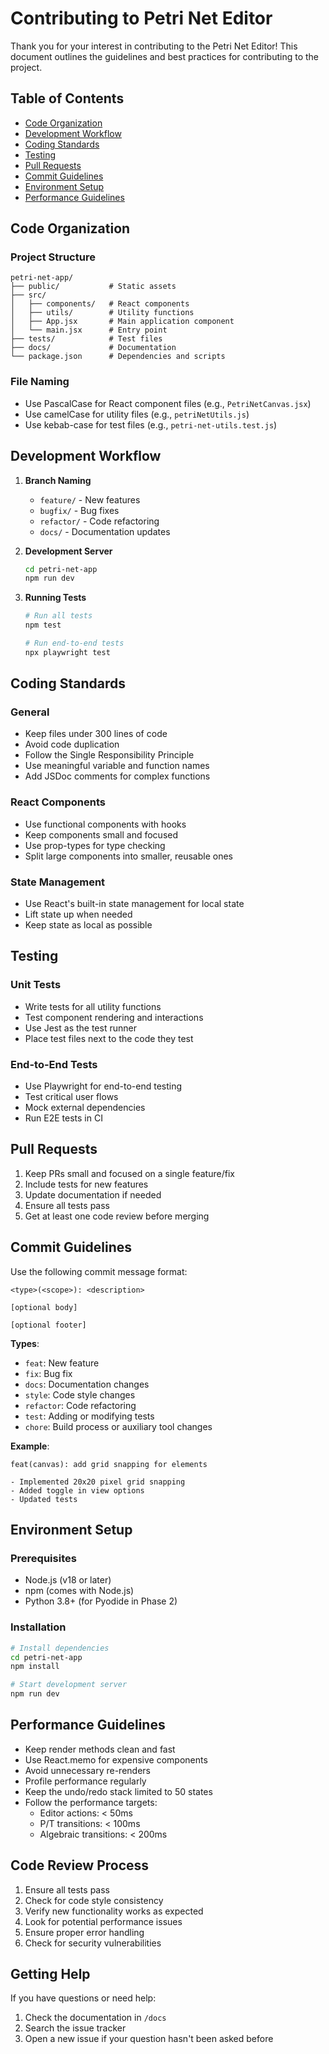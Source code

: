 # Contributing to Petri Net Editor

Thank you for your interest in contributing to the Petri Net Editor! This document outlines the guidelines and best practices for contributing to the project.

## Table of Contents
- [Code Organization](#code-organization)
- [Development Workflow](#development-workflow)
- [Coding Standards](#coding-standards)
- [Testing](#testing)
- [Pull Requests](#pull-requests)
- [Commit Guidelines](#commit-guidelines)
- [Environment Setup](#environment-setup)
- [Performance Guidelines](#performance-guidelines)

## Code Organization

### Project Structure
```
petri-net-app/
├── public/           # Static assets
├── src/
│   ├── components/   # React components
│   ├── utils/        # Utility functions
│   ├── App.jsx       # Main application component
│   └── main.jsx      # Entry point
├── tests/            # Test files
├── docs/             # Documentation
└── package.json      # Dependencies and scripts
```

### File Naming
- Use PascalCase for React component files (e.g., `PetriNetCanvas.jsx`)
- Use camelCase for utility files (e.g., `petriNetUtils.js`)
- Use kebab-case for test files (e.g., `petri-net-utils.test.js`)

## Development Workflow

1. **Branch Naming**
   - `feature/` - New features
   - `bugfix/` - Bug fixes
   - `refactor/` - Code refactoring
   - `docs/` - Documentation updates

2. **Development Server**
   ```bash
   cd petri-net-app
   npm run dev
   ```

3. **Running Tests**
   ```bash
   # Run all tests
   npm test
   
   # Run end-to-end tests
   npx playwright test
   ```

## Coding Standards

### General
- Keep files under 300 lines of code
- Avoid code duplication
- Follow the Single Responsibility Principle
- Use meaningful variable and function names
- Add JSDoc comments for complex functions

### React Components
- Use functional components with hooks
- Keep components small and focused
- Use prop-types for type checking
- Split large components into smaller, reusable ones

### State Management
- Use React's built-in state management for local state
- Lift state up when needed
- Keep state as local as possible

## Testing

### Unit Tests
- Write tests for all utility functions
- Test component rendering and interactions
- Use Jest as the test runner
- Place test files next to the code they test

### End-to-End Tests
- Use Playwright for end-to-end testing
- Test critical user flows
- Mock external dependencies
- Run E2E tests in CI

## Pull Requests

1. Keep PRs small and focused on a single feature/fix
2. Include tests for new features
3. Update documentation if needed
4. Ensure all tests pass
5. Get at least one code review before merging

## Commit Guidelines

Use the following commit message format:
```
<type>(<scope>): <description>

[optional body]

[optional footer]
```

**Types**:
- `feat`: New feature
- `fix`: Bug fix
- `docs`: Documentation changes
- `style`: Code style changes
- `refactor`: Code refactoring
- `test`: Adding or modifying tests
- `chore`: Build process or auxiliary tool changes

**Example**:
```
feat(canvas): add grid snapping for elements

- Implemented 20x20 pixel grid snapping
- Added toggle in view options
- Updated tests
```

## Environment Setup

### Prerequisites
- Node.js (v18 or later)
- npm (comes with Node.js)
- Python 3.8+ (for Pyodide in Phase 2)

### Installation
```bash
# Install dependencies
cd petri-net-app
npm install

# Start development server
npm run dev
```

## Performance Guidelines

- Keep render methods clean and fast
- Use React.memo for expensive components
- Avoid unnecessary re-renders
- Profile performance regularly
- Keep the undo/redo stack limited to 50 states
- Follow the performance targets:
  - Editor actions: < 50ms
  - P/T transitions: < 100ms
  - Algebraic transitions: < 200ms

## Code Review Process

1. Ensure all tests pass
2. Check for code style consistency
3. Verify new functionality works as expected
4. Look for potential performance issues
5. Ensure proper error handling
6. Check for security vulnerabilities

## Getting Help

If you have questions or need help:
1. Check the documentation in `/docs`
2. Search the issue tracker
3. Open a new issue if your question hasn't been asked before
